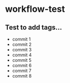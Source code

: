 # workflow-test

## Test to add tags...

- commit 1
- commit 2
- commit 3
- commit 4
- commit 5
- commit 6
- commit 7
- commit 8